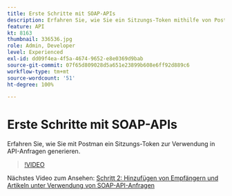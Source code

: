```yaml
---
title: Erste Schritte mit SOAP-APIs
description: Erfahren Sie, wie Sie ein Sitzungs-Token mithilfe von Postman zur Verwendung in API-Anfragen generieren
feature: API
kt: 8163
thumbnail: 336536.jpg
role: Admin, Developer
level: Experienced
exl-id: dd09f4ea-4f5a-4674-9652-e8e0369d9bab
source-git-commit: 07f65d809028d5a651e23899b608e6ff92d889c6
workflow-type: tm+mt
source-wordcount: '51'
ht-degree: 100%

---
```


# Erste Schritte mit SOAP-APIs

Erfahren Sie, wie Sie mit Postman ein Sitzungs-Token zur Verwendung in API-Anfragen generieren.

>[!VIDEO](https://video.tv.adobe.com/v/336536?quality=12)

Nächstes Video zum Ansehen: [Schritt 2: Hinzufügen von Empfängern und Artikeln unter Verwendung von SOAP-API-Anfragen](/help/tutorial-use-soap-apis/add-recipients-and-articles-using-soap-api-requests.md)
